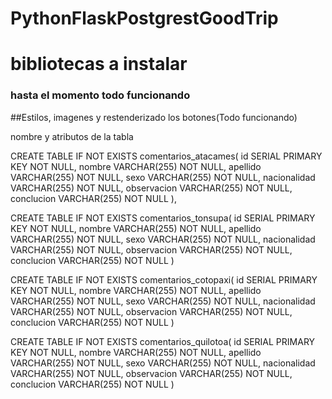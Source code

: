 # PythonFlaskPostgrestGoodTrip

# bibliotecas a instalar


### hasta el momento todo funcionando


##Estilos, imagenes y restenderizado los botones(Todo funcionando)





nombre y atributos de la tabla


CREATE TABLE IF NOT EXISTS comentarios_atacames(
id SERIAL PRIMARY KEY NOT NULL,
nombre VARCHAR(255) NOT NULL,
apellido VARCHAR(255) NOT NULL,
sexo VARCHAR(255) NOT NULL,
nacionalidad VARCHAR(255) NOT NULL,
observacion VARCHAR(255) NOT NULL,
conclucion VARCHAR(255) NOT NULL
),


CREATE TABLE IF NOT EXISTS comentarios_tonsupa(
id SERIAL PRIMARY KEY NOT NULL,
nombre VARCHAR(255) NOT NULL,
apellido VARCHAR(255) NOT NULL,
sexo VARCHAR(255) NOT NULL,
nacionalidad VARCHAR(255) NOT NULL,
observacion VARCHAR(255) NOT NULL,
conclucion VARCHAR(255) NOT NULL
)

CREATE TABLE IF NOT EXISTS comentarios_cotopaxi(
id SERIAL PRIMARY KEY NOT NULL,
nombre VARCHAR(255) NOT NULL,
apellido VARCHAR(255) NOT NULL,
sexo VARCHAR(255) NOT NULL,
nacionalidad VARCHAR(255) NOT NULL,
observacion VARCHAR(255) NOT NULL,
conclucion VARCHAR(255) NOT NULL
)



CREATE TABLE IF NOT EXISTS comentarios_quilotoa(
id SERIAL PRIMARY KEY NOT NULL,
nombre VARCHAR(255) NOT NULL,
apellido VARCHAR(255) NOT NULL,
sexo VARCHAR(255) NOT NULL,
nacionalidad VARCHAR(255) NOT NULL,
observacion VARCHAR(255) NOT NULL,
conclucion VARCHAR(255) NOT NULL
)

